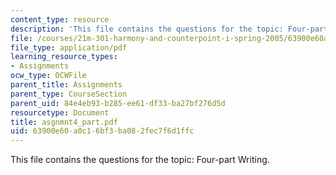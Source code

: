 ```yaml
---
content_type: resource
description: 'This file contains the questions for the topic: Four-part Writing.'
file: /courses/21m-301-harmony-and-counterpoint-i-spring-2005/63900e60a0c16bf3ba082fec7f6d1ffc_asgnmnt4_part.pdf
file_type: application/pdf
learning_resource_types:
- Assignments
ocw_type: OCWFile
parent_title: Assignments
parent_type: CourseSection
parent_uid: 84e4eb93-b285-ee61-df33-ba27bf276d5d
resourcetype: Document
title: asgnmnt4_part.pdf
uid: 63900e60-a0c1-6bf3-ba08-2fec7f6d1ffc
---
```

This file contains the questions for the topic: Four-part Writing.

